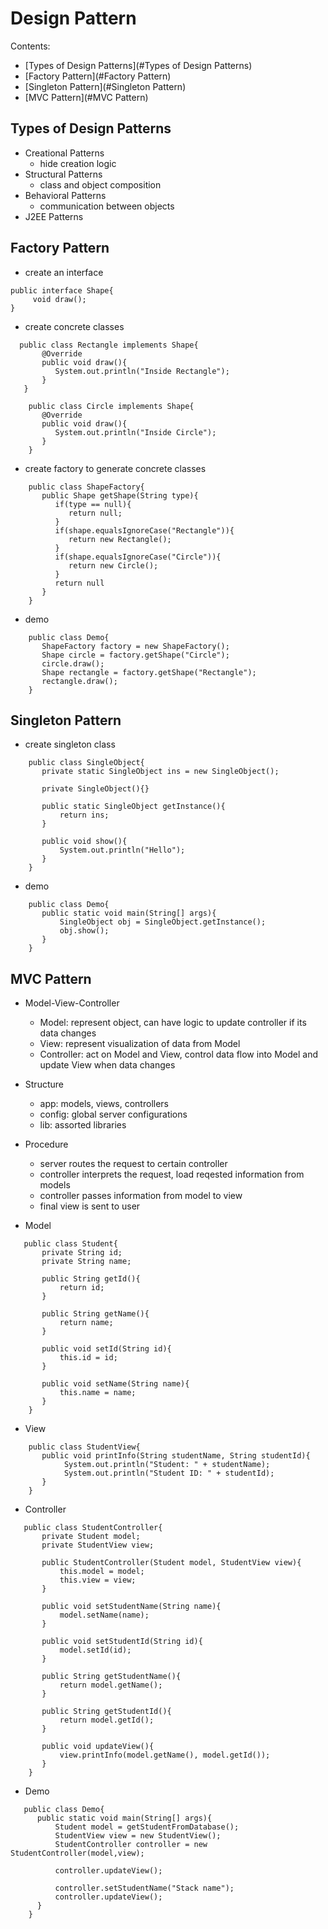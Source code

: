 # Design Pattern

Contents:

- [Types of Design Patterns](#Types of Design Patterns)
- [Factory Pattern](#Factory Pattern)
- [Singleton Pattern](#Singleton Pattern)
- [MVC Pattern](#MVC Pattern)

<a name="Types of Design Patterns" />

## Types of Design Patterns
+ Creational Patterns
  - hide creation logic
+ Structural Patterns
  - class and object composition
+ Behavioral Patterns
  - communication between objects
+ J2EE Patterns


<a name="Factory Pattern" />

## Factory Pattern
+ create an interface

``` 
public interface Shape{
	 void draw();
}
```

+ create concrete classes

``` 
  public class Rectangle implements Shape{
	   @Override
	   public void draw(){
	      System.out.println("Inside Rectangle");
       }
   }
```

``` 
    public class Circle implements Shape{
	   @Override
	   public void draw(){
	      System.out.println("Inside Circle");
       }
    }
```

+ create factory to generate concrete classes

``` 
    public class ShapeFactory{
	   public Shape getShape(String type){
	      if(type == null){
	         return null;   
	      }
	      if(shape.equalsIgnoreCase("Rectangle")){
             return new Rectangle();
	      }
	      if(shape.equalsIgnoreCase("Circle")){
             return new Circle();
	      }
	      return null
	   }
    }
```

+ demo

``` 
    public class Demo{
	   ShapeFactory factory = new ShapeFactory();
	   Shape circle = factory.getShape("Circle");
	   circle.draw();
	   Shape rectangle = factory.getShape("Rectangle");
	   rectangle.draw();
    }
```

<a name="Singleton Pattern"/>

## Singleton Pattern
+ create singleton class

``` 
    public class SingleObject{
	   private static SingleObject ins = new SingleObject();

	   private SingleObject(){}

	   public static SingleObject getInstance(){
	   	   return ins;
	   }

	   public void show(){
	   	   System.out.println("Hello");
	   }
    }
```

+ demo

``` 
    public class Demo{
	   public static void main(String[] args){
	       SingleObject obj = SingleObject.getInstance();
	       obj.show();
	   }
    }
```

<a name="MVC Pattern" />

## MVC Pattern
+ Model-View-Controller
  - Model: represent object, can have logic to update controller if its data changes
  - View: represent visualization of data from Model
  - Controller: act on Model and View, control data flow into Model and update View when data changes

+ Structure
  - app: models, views, controllers
  - config: global server configurations
  - lib: assorted libraries

+ Procedure
  - server routes the request to certain controller
  - controller interprets the request, load reqested information from models
  - controller passes information from model to view
  - final view is sent to user

+ Model

``` 
   public class Student{
       private String id;
       private String name;

       public String getId(){
           return id;
       }

       public String getName(){
           return name;
       }

       public void setId(String id){
           this.id = id;
       }

       public void setName(String name){
           this.name = name;
       }	
    }
```

+ View

``` 
    public class StudentView{
	   public void printInfo(String studentName, String studentId){
	        System.out.println("Student: " + studentName);
	        System.out.println("Student ID: " + studentId);
	   }
    }
```

+ Controller

``` 
   public class StudentController{
	   private Student model;
	   private StudentView view;

	   public StudentController(Student model, StudentView view){
	   	   this.model = model;
	   	   this.view = view;
	   }

	   public void setStudentName(String name){
	   	   model.setName(name);
	   }

	   public void setStudentId(String id){
	   	   model.setId(id);
	   }

	   public String getStudentName(){
	   	   return model.getName();
	   }

	   public String getStudentId(){
	   	   return model.getId();
	   }

	   public void updateView(){
	   	   view.printInfo(model.getName(), model.getId());
	   }
    }
```

+ Demo

``` 
   public class Demo{
	  public static void main(String[] args){
	      Student model = getStudentFromDatabase();
	      StudentView view = new StudentView();
	      StudentController controller = new StudentController(model,view);

	      controller.updateView();

	      controller.setStudentName("Stack name");
	      controller.updateView();
	  }
    }
```















